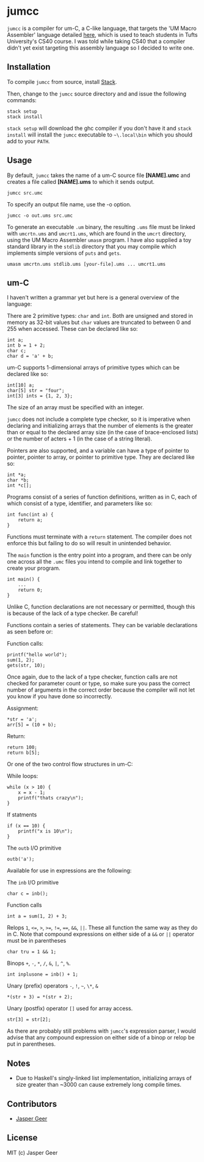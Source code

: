 # jumcc
`jumcc` is a compiler for um-C, a C-like language, that targets the 'UM Macro Assembler' language detailed [here](https://www.cs.tufts.edu/comp/40-2011f/handouts/umasm.html), which is used to teach students in Tufts University's CS40 course. I was told while taking CS40 that a compiler didn't yet exist targeting this assembly language so I decided to write one.

## Installation
To compile `jumcc` from source, install [Stack](https://docs.haskellstack.org/en/stable/install_and_upgrade/).

Then, change to the `jumcc` source directory and and issue the following commands:
```
stack setup
stack install
```
`stack setup` will download the ghc compiler if you don't have it and `stack install` will install the `jumcc` executable to `~\.local\bin` which you should add to your `PATH`.

## Usage
By default, `jumcc` takes the name of a um-C source file **\[NAME\].umc** and creates a file called **\[NAME\].ums** to which it sends output.
```
jumcc src.umc
```
To specify an output file name, use the -o option.
```
jumcc -o out.ums src.umc
```
To generate an executable `.um` binary, the resulting `.ums` file must be linked with `umcrtn.ums` and `umcrt1.ums`, which are found in the `umcrt` directory, using the UM Macro Assembler `umasm` program. I have also supplied a toy standard library in the `stdlib` directory that you may compile which implements simple versions of `puts` and `gets`.
```
umasm umcrtn.ums stdlib.ums [your-file].ums ... umcrt1.ums
```

## um-C
I haven't written a grammar yet but here is a general overview of the language:

There are 2 primitive types: `char` and `int`. Both are unsigned and stored in memory as 32-bit values but `char` values are truncated to between 0 and 255 when accessed. These can be declared like so:
```
int a;
int b = 1 + 2;
char c;
char d = 'a' + b;
```

um-C supports 1-dimensional arrays of primitive types which can be declared like so:

```
int[10] a;
char[5] str = "four";
int[3] ints = {1, 2, 3};
```
The size of an array must be specified with an integer.

`jumcc` does not include a complete type checker, so it is imperative when declaring and initializing arrays that the number of elements is the greater than or equal to the declared array size (in the case of brace-enclosed lists) or the number of 
acters + 1 (in the case of a string literal).

Pointers are also supported, and a variable can have a type of pointer to pointer, pointer to array, or pointer to primitive type. They are declared like so:
```
int *a;
char *b;
int *c[];
```

Programs consist of a series of function definitions, written as in C, each of which consist of a type, identifier, and parameters like so:
```
int func(int a) {
    return a;
}
```
Functions must terminate with a `return` statement. The compiler does not enforce this but failing to do so will result in unintended behavior.

The `main` function is the entry point into a program, and there can be only one across all the `.umc` files you intend to compile and link together to create your program.
```
int main() {
    ...
    return 0;
}
```

Unlike C, function declarations are not necessary or permitted, though this is because of the lack of a type checker. Be careful!

Functions contain a series of statements. They can be variable declarations as seen before or:

Function calls:
```
printf("hello world");
sum(1, 2);
gets(str, 10);
```
Once again, due to the lack of a type checker, function calls are not checked for parameter count or type, so make sure you pass the correct number of arguments in the correct order because the compiler will not let you know if you have done so incorrectly.

Assignment:
```
*str = 'a';
arr[5] = (10 + b);
```
Return:
```
return 100;
return b[5];
```
Or one of the two control flow structures in um-C:

While loops:
```
while (x > 10) {
    x = x - 1;
    printf("thats crazy\n");
}
```
If statments
```
if (x == 10) {
    printf("x is 10\n");
}
```

The `outb` I/O primitive
```
outb('a');
```

Available for use in expressions are the following:

The `inb` I/O primitive
```
char c = inb();
```
Function calls
```
int a = sum(1, 2) + 3;
```

Relops `1`, `<=`, `>`, `>=`, `!=`, `==`, `&&`, `||`. These all function the same way as they do in C. Note that compound expressions on either side of a `&&` or `||` operator must be in parentheses
```
char tru = 1 && 1;
```

Binops `+`, `-`, `*`, `/`, `&`, `|`,  `^`, `%`.
```
int inplusone = inb() + 1;
```

Unary (prefix) operators `-`, `!`, `~`, `\*`, `&`
```
*(str + 3) = *(str + 2);
```

Unary (postfix) operator `[]` used for array access.
```
str[3] = str[2];
```

As there are probably still problems with `jumcc`'s expression parser, I would advise that any compound expression on either side of a binop or relop be put in parentheses.

## Notes
* Due to Haskell's singly-linked list implementation, initializing arrays of size greater than ~3000 can cause extremely long compile times.

## Contributors
* [Jasper Geer](github.com/jaspergeer)

## License
MIT (c) Jasper Geer
